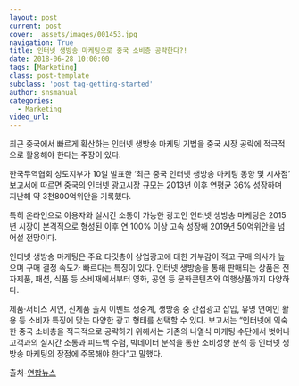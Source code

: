 ```yaml
---
layout: post
current: post
cover:  assets/images/001453.jpg
navigation: True
title: 인터넷 생방송 마케팅으로 중국 소비층 공략한다?!
date: 2018-06-28 10:00:00
tags: [Marketing]
class: post-template
subclass: 'post tag-getting-started'
author: snsmanual
categories:
  - Marketing
video_url: 
---
```


최근 중국에서 빠르게 확산하는 인터넷 생방송 마케팅 기법을 중국 시장 공략에 적극적으로 활용해야 한다는 주장이 있다.

한국무역협회 성도지부가 10일 발표한 ‘최근 중국 인터넷 생방송 마케팅 동향 및 시사점’ 보고서에 따르면
중국의 인터넷 광고시장 규모는 2013년 이후 연평균 36% 성장하며 지난해 약 3천800억위안을 기록했다.

특히 온라인으로 이용자와 실시간 소통이 가능한 광고인 인터넷 생방송 마케팅은 2015년 시장이 본격적으로 형성된 이후
연 100% 이상 고속 성장해 2019년 50억위안을 넘어설 전망이다.

인터넷 생방송 마케팅은 주요 타깃층이 상업광고에 대한 거부감이 적고 구매 의사가 높으며 구매 결정 속도가 빠르다는 특징이 있다.
인터넷 생방송을 통해 판매되는 상품은 전자제품, 패션, 식품 등 소비재에서부터 영화, 공연 등 문화콘텐츠와 여행상품까지 다양하다.

제품·서비스 시연, 신제품 출시 이벤트 생중계, 생방송 중 간접광고 삽입, 유명 연예인 활용 등 소비자 특징에 맞는 다양한 광고 형태를 선택할 수 있다.
보고서는 “인터넷에 익숙한 중국 소비층을 적극적으로 공략하기 위해서는 기존의 나열식 마케팅 수단에서 벗어나
고객과의 실시간 소통과 피드백 수렴, 빅데이터 분석을 통한 소비성향 분석 등 인터넷 생방송 마케팅의 장점에 주목해야 한다”고 말했다.

출처-[연합뉴스](http://www.yonhapnews.co.kr/bulletin/2018/06/09/0200000000AKR20180609002700003.HTML?input=1195m)